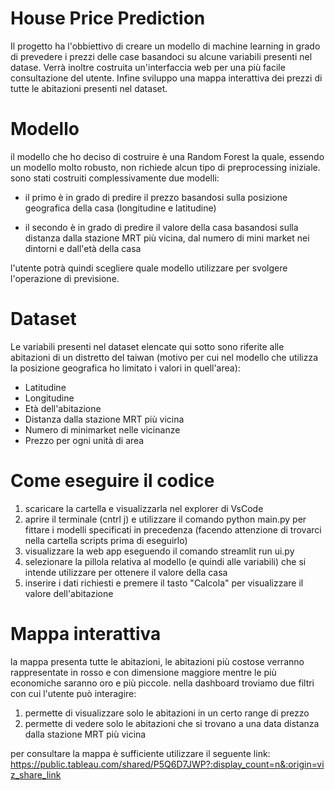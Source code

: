 # House Price Prediction
Il progetto ha l'obbiettivo di creare un modello di machine learning in grado di prevedere i prezzi delle case basandoci su alcune variabili presenti nel datase. 
Verrà inoltre costruita un'interfaccia web per una più facile consultazione del utente.
Infine sviluppo una mappa interattiva dei prezzi di tutte le abitazioni presenti nel dataset.

# Modello
il modello che ho deciso di costruire è una Random Forest la quale, essendo un modello molto robusto, non richiede alcun tipo di preprocessing iniziale. 
sono stati costruiti complessivamente due modelli:

- il primo è in grado di predire il prezzo basandosi sulla posizione geografica della casa (longitudine e latitudine)

- il secondo è in grado di predire il valore della casa basandosi sulla distanza dalla stazione MRT più vicina, dal numero di mini market nei dintorni e dall'età della casa

l'utente potrà quindi scegliere quale modello utilizzare per svolgere l'operazione di previsione.

# Dataset
Le variabili presenti nel dataset elencate qui sotto sono riferite alle abitazioni di un distretto del taiwan (motivo per cui nel modello che utilizza la posizione geografica ho limitato i valori in quell'area):
- Latitudine
- Longitudine
- Età dell'abitazione
- Distanza dalla stazione MRT più vicina
- Numero di minimarket nelle vicinanze
- Prezzo per ogni unità di area

# Come eseguire il codice 
1. scaricare la cartella e visualizzarla nel explorer di VsCode
2. aprire il terminale (cntrl j) e utilizzare il comando python main.py per fittare i modelli specificati in precedenza (facendo attenzione di trovarci nella cartella scripts prima di eseguirlo)
3. visualizzare la web app eseguendo il comando streamlit run ui.py
4. selezionare la pillola relativa al modello (e quindi alle variabili) che si intende utilizzare per ottenere il valore della casa
5. inserire i dati richiesti e premere il tasto "Calcola" per visualizzare il valore dell'abitazione

# Mappa interattiva
la mappa presenta tutte le abitazioni, le abitazioni più costose verranno rappresentate in rosso e con dimensione maggiore mentre le più economiche saranno oro e più piccole.
nella dashboard troviamo due filtri con cui l'utente può interagire:
1. permette di visualizzare solo le abitazioni in un certo range di prezzo
2. permette di vedere solo le abitazioni che si trovano a una data distanza dalla stazione MRT più vicina

per consultare la mappa è sufficiente utilizzare il seguente link:
https://public.tableau.com/shared/P5Q6D7JWP?:display_count=n&:origin=viz_share_link
